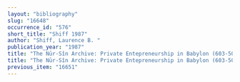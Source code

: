 ```yaml
---
layout: "bibliography"
slug: "16648"
occurrence_id: "576"
short_title: "Shiff 1987"
author: "Shiff, Laurence B. "
publication_year: "1987"
title: "The Nūr-Sîn Archive: Private Entepreneurship in Babylon (603-507 BC)"
title: "The Nūr-Sîn Archive: Private Entepreneurship in Babylon (603-507 BC)"
previous_item: "16651"
---
```


